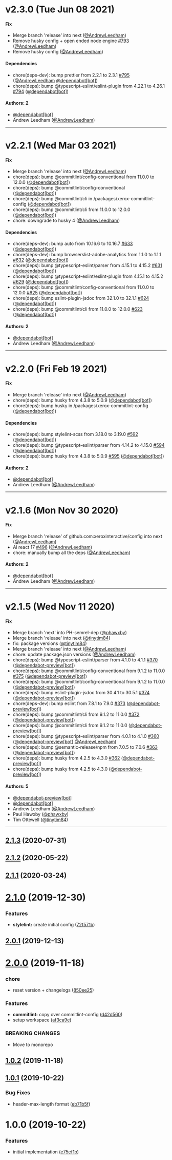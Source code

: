 # v2.3.0 (Tue Jun 08 2021)

#### Fix

- Merge branch 'release' into next ([@AndrewLeedham](https://github.com/AndrewLeedham))
- Remove husky config + open ended node engine [#793](https://github.com/xeroxinteractive/config/pull/793) ([@AndrewLeedham](https://github.com/AndrewLeedham))
- Remove husky config ([@AndrewLeedham](https://github.com/AndrewLeedham))

#### Dependencies

- chore(deps-dev): bump prettier from 2.2.1 to 2.3.1 [#795](https://github.com/xeroxinteractive/config/pull/795) ([@AndrewLeedham](https://github.com/AndrewLeedham) [@dependabot[bot]](https://github.com/dependabot[bot]))
- chore(deps): bump @typescript-eslint/eslint-plugin from 4.22.1 to 4.26.1 [#794](https://github.com/xeroxinteractive/config/pull/794) ([@dependabot[bot]](https://github.com/dependabot[bot]))

#### Authors: 2

- [@dependabot[bot]](https://github.com/dependabot[bot])
- Andrew Leedham ([@AndrewLeedham](https://github.com/AndrewLeedham))

---

# v2.2.1 (Wed Mar 03 2021)

#### Fix

- Merge branch 'release' into next ([@AndrewLeedham](https://github.com/AndrewLeedham))
- chore(deps): bump @commitlint/config-conventional from 11.0.0 to 12.0.0 ([@dependabot[bot]](https://github.com/dependabot[bot]))
- chore(deps): bump @commitlint/config-conventional ([@dependabot[bot]](https://github.com/dependabot[bot]))
- chore(deps): bump @commitlint/cli in /packages/xerox-commitlint-config ([@dependabot[bot]](https://github.com/dependabot[bot]))
- chore(deps): bump @commitlint/cli from 11.0.0 to 12.0.0 ([@dependabot[bot]](https://github.com/dependabot[bot]))
- chore: downgrade to husky 4 ([@AndrewLeedham](https://github.com/AndrewLeedham))

#### Dependencies

- chore(deps-dev): bump auto from 10.16.6 to 10.16.7 [#633](https://github.com/xeroxinteractive/config/pull/633) ([@dependabot[bot]](https://github.com/dependabot[bot]))
- chore(deps-dev): bump browserslist-adobe-analytics from 1.1.0 to 1.1.1 [#632](https://github.com/xeroxinteractive/config/pull/632) ([@dependabot[bot]](https://github.com/dependabot[bot]))
- chore(deps): bump @typescript-eslint/parser from 4.15.1 to 4.15.2 [#631](https://github.com/xeroxinteractive/config/pull/631) ([@dependabot[bot]](https://github.com/dependabot[bot]))
- chore(deps): bump @typescript-eslint/eslint-plugin from 4.15.1 to 4.15.2 [#629](https://github.com/xeroxinteractive/config/pull/629) ([@dependabot[bot]](https://github.com/dependabot[bot]))
- chore(deps): bump @commitlint/config-conventional from 11.0.0 to 12.0.0 [#625](https://github.com/xeroxinteractive/config/pull/625) ([@dependabot[bot]](https://github.com/dependabot[bot]))
- chore(deps): bump eslint-plugin-jsdoc from 32.1.0 to 32.1.1 [#624](https://github.com/xeroxinteractive/config/pull/624) ([@dependabot[bot]](https://github.com/dependabot[bot]))
- chore(deps): bump @commitlint/cli from 11.0.0 to 12.0.0 [#623](https://github.com/xeroxinteractive/config/pull/623) ([@dependabot[bot]](https://github.com/dependabot[bot]))

#### Authors: 2

- [@dependabot[bot]](https://github.com/dependabot[bot])
- Andrew Leedham ([@AndrewLeedham](https://github.com/AndrewLeedham))

---

# v2.2.0 (Fri Feb 19 2021)

#### Fix

- Merge branch 'release' into next ([@AndrewLeedham](https://github.com/AndrewLeedham))
- chore(deps): bump husky from 4.3.8 to 5.0.9 ([@dependabot[bot]](https://github.com/dependabot[bot]))
- chore(deps): bump husky in /packages/xerox-commitlint-config ([@dependabot[bot]](https://github.com/dependabot[bot]))

#### Dependencies

- chore(deps): bump stylelint-scss from 3.18.0 to 3.19.0 [#592](https://github.com/xeroxinteractive/config/pull/592) ([@dependabot[bot]](https://github.com/dependabot[bot]))
- chore(deps): bump @typescript-eslint/parser from 4.14.2 to 4.15.0 [#594](https://github.com/xeroxinteractive/config/pull/594) ([@dependabot[bot]](https://github.com/dependabot[bot]))
- chore(deps): bump husky from 4.3.8 to 5.0.9 [#595](https://github.com/xeroxinteractive/config/pull/595) ([@dependabot[bot]](https://github.com/dependabot[bot]))

#### Authors: 2

- [@dependabot[bot]](https://github.com/dependabot[bot])
- Andrew Leedham ([@AndrewLeedham](https://github.com/AndrewLeedham))

---

# v2.1.6 (Mon Nov 30 2020)

#### Fix

- Merge branch 'release' of github.com:xeroxinteractive/config into next ([@AndrewLeedham](https://github.com/AndrewLeedham))
- Al react 17 [#496](https://github.com/xeroxinteractive/config/pull/496) ([@AndrewLeedham](https://github.com/AndrewLeedham))
- chore: manually bump all the deps ([@AndrewLeedham](https://github.com/AndrewLeedham))

#### Authors: 2

- [@dependabot[bot]](https://github.com/dependabot[bot])
- Andrew Leedham ([@AndrewLeedham](https://github.com/AndrewLeedham))

---

# v2.1.5 (Wed Nov 11 2020)

#### Fix

- Merge branch 'next' into PH-semrel-dep ([@phawxby](https://github.com/phawxby))
- Merge branch 'release' into next ([@tinytim84](https://github.com/tinytim84))
- fix: package versions ([@tinytim84](https://github.com/tinytim84))
- Merge branch 'release' into next ([@AndrewLeedham](https://github.com/AndrewLeedham))
- chore: update package.json versions ([@AndrewLeedham](https://github.com/AndrewLeedham))
- chore(deps): bump @typescript-eslint/parser from 4.1.0 to 4.1.1 [#370](https://github.com/xeroxinteractive/config/pull/370) ([@dependabot-preview[bot]](https://github.com/dependabot-preview[bot]))
- chore(deps): bump @commitlint/config-conventional from 9.1.2 to 11.0.0 [#375](https://github.com/xeroxinteractive/config/pull/375) ([@dependabot-preview[bot]](https://github.com/dependabot-preview[bot]))
- chore(deps): bump @commitlint/config-conventional from 9.1.2 to 11.0.0 ([@dependabot-preview[bot]](https://github.com/dependabot-preview[bot]))
- chore(deps): bump eslint-plugin-jsdoc from 30.4.1 to 30.5.1 [#374](https://github.com/xeroxinteractive/config/pull/374) ([@dependabot-preview[bot]](https://github.com/dependabot-preview[bot]))
- chore(deps-dev): bump eslint from 7.8.1 to 7.9.0 [#373](https://github.com/xeroxinteractive/config/pull/373) ([@dependabot-preview[bot]](https://github.com/dependabot-preview[bot]))
- chore(deps): bump @commitlint/cli from 9.1.2 to 11.0.0 [#372](https://github.com/xeroxinteractive/config/pull/372) ([@dependabot-preview[bot]](https://github.com/dependabot-preview[bot]))
- chore(deps): bump @commitlint/cli from 9.1.2 to 11.0.0 ([@dependabot-preview[bot]](https://github.com/dependabot-preview[bot]))
- chore(deps): bump @typescript-eslint/parser from 4.0.1 to 4.1.0 [#360](https://github.com/xeroxinteractive/config/pull/360) ([@dependabot-preview[bot]](https://github.com/dependabot-preview[bot]) [@AndrewLeedham](https://github.com/AndrewLeedham))
- chore(deps): bump @semantic-release/npm from 7.0.5 to 7.0.6 [#363](https://github.com/xeroxinteractive/config/pull/363) ([@dependabot-preview[bot]](https://github.com/dependabot-preview[bot]))
- chore(deps): bump husky from 4.2.5 to 4.3.0 [#362](https://github.com/xeroxinteractive/config/pull/362) ([@dependabot-preview[bot]](https://github.com/dependabot-preview[bot]))
- chore(deps): bump husky from 4.2.5 to 4.3.0 ([@dependabot-preview[bot]](https://github.com/dependabot-preview[bot]))

#### Authors: 5

- [@dependabot-preview[bot]](https://github.com/dependabot-preview[bot])
- [@dependabot[bot]](https://github.com/dependabot[bot])
- Andrew Leedham ([@AndrewLeedham](https://github.com/AndrewLeedham))
- Paul Hawxby ([@phawxby](https://github.com/phawxby))
- Tim Ottewell ([@tinytim84](https://github.com/tinytim84))

---

## [2.1.3](https://github.com/xeroxinteractive/config/compare/xerox-commitlint-config-2.1.2...xerox-commitlint-config-2.1.3) (2020-07-31)

## [2.1.2](https://github.com/xeroxinteractive/config/compare/xerox-commitlint-config-2.1.1...xerox-commitlint-config-2.1.2) (2020-05-22)

## [2.1.1](https://github.com/xeroxinteractive/config/compare/xerox-commitlint-config-2.1.0...xerox-commitlint-config-2.1.1) (2020-03-24)

# [2.1.0](https://github.com/xeroxinteractive/config/compare/xerox-commitlint-config-2.0.1...xerox-commitlint-config-2.1.0) (2019-12-30)


### Features

* **stylelint:** create initial config ([72f571b](https://github.com/xeroxinteractive/config/commit/72f571ba45421fa169cf57f03cb2da71c8dace62))

## [2.0.1](https://github.com/xeroxinteractive/config/compare/xerox-commitlint-config-2.0.0...xerox-commitlint-config-2.0.1) (2019-12-13)

# [2.0.0](https://github.com/xeroxinteractive/config/compare/xerox-commitlint-config-1.0.0...xerox-commitlint-config-2.0.0) (2019-11-18)


### chore

* reset version + changelogs ([850ee25](https://github.com/xeroxinteractive/config/commit/850ee25b16f20de887d2ae3e0ffa51c887776646))


### Features

* **commitlint:** copy over commitlint-config ([d42d560](https://github.com/xeroxinteractive/config/commit/d42d560647b2241ee5191efb435026a00cd2fa4e))
* setup workspace ([af3ca9e](https://github.com/xeroxinteractive/config/commit/af3ca9e7771cd95f82e72808a5ee8800ff1374a3))


### BREAKING CHANGES

* Move to monorepo

## [1.0.2](https://github.com/xeroxinteractive/commitlint-config/compare/v1.0.1...v1.0.2) (2019-11-18)

## [1.0.1](https://github.com/xeroxinteractive/commitlint-config/compare/v1.0.0...v1.0.1) (2019-10-22)


### Bug Fixes

* header-max-length format ([eb71b5f](https://github.com/xeroxinteractive/commitlint-config/commit/eb71b5f3dce3b7424c5faa64c2a3c2b481764784))

# 1.0.0 (2019-10-22)


### Features

* initial implementation ([e75ef1b](https://github.com/xeroxinteractive/commitlint-config/commit/e75ef1b594260e3b6cae736e1220bdecc569b01a))
